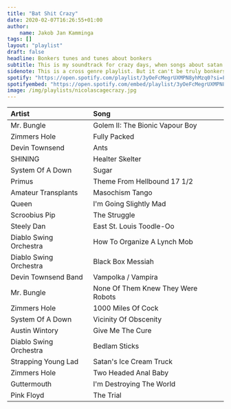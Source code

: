 ```yaml
---
title: "Bat Shit Crazy"
date: 2020-02-07T16:26:55+01:00
author:
    name: Jakob Jan Kamminga
tags: []
layout: "playlist"
draft: false
headline: Bonkers tunes and tunes about bonkers
subtitle: This is my soundtrack for crazy days, when songs about satan's ice cream truck make more sense than real life.
sidenote: This is a cross genre playlist. But it can't be truly bonkers without some good metal and jazz in there, so soft ears beware!
spotify: "https://open.spotify.com/playlist/3yOeFcMegrUXMPN8yhMzq0?si=Fn9levmCTqic2iCah0GnWg"
spotifyembed: "https://open.spotify.com/embed/playlist/3yOeFcMegrUXMPN8yhMzq0"
image: /img/playlists/nicolascagecrazy.jpg
---
```


|Artist| Song|
|:----------|:----------|
| Mr. Bungle | Golem II: The Bionic Vapour Boy|
| Zimmers Hole | Fully Packed|
| Devin Townsend | Ants|
| SHINING | Healter Skelter|
| System Of A Down | Sugar|
| Primus | Theme From Hellbound 17 1/2|
| Amateur Transplants | Masochism Tango|
| Queen | I'm Going Slightly Mad|
| Scroobius Pip | The Struggle|
| Steely Dan | East St. Louis Toodle-Oo|
| Diablo Swing Orchestra | How To Organize A Lynch Mob|
| Diablo Swing Orchestra | Black Box Messiah |
| Devin Townsend Band| Vampolka / Vampira |
| Mr. Bungle | None Of Them Knew They Were Robots|
| Zimmers Hole | 1000 Miles Of Cock|
| System Of A Down| Vicinity Of Obscenity |
| Austin Wintory | Give Me The Cure |
| Diablo Swing Orchestra | Bedlam Sticks |
| Strapping Young Lad | Satan's Ice Cream Truck|
| Zimmers Hole | Two Headed Anal Baby|
| Guttermouth | I'm Destroying The World |
| Pink Floyd | The Trial |